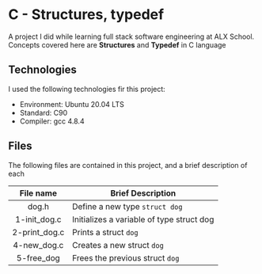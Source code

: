 # C - Structures, typedef
A project I did while learning full stack software engineering at ALX School.
Concepts covered here are **Structures** and __Typedef__ in C language

## Technologies
I used the following technologies fir this project:
- Environment: Ubuntu 20.04 LTS
- Standard: C90
- Compiler: gcc 4.8.4

## Files
The following files are contained in this project, and a brief description of each

|File name| Brief Description|
|:---------:|------------------|
|dog.h      | Define a new type `struct dog`|
|1-init_dog.c| Initializes a variable of type struct dog|
|2-print_dog.c| Prints a struct `dog`|
|4-new_dog.c| Creates a new struct `dog`|
|5-free_dog| Frees the previous struct `dog`|
